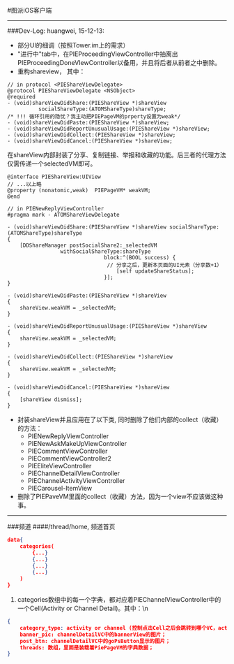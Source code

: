 #图派iOS客户端

----
###Dev-Log: huangwei, 15-12-13:
- 部分UI的细调（按照Tower.im上的需求）
- "进行中"tab中，在PIEProceedingViewController中抽离出 PIEProceedingDoneVIewController以备用，并且将后者从前者之中删除。
- 重构shareview， 其中：
```objc
// in protocol <PIEShareViewDelegate>
@protocol PIEShareViewDelegate <NSObject>
@required
- (void)shareViewDidShare:(PIEShareView *)shareView
          socialShareType:(ATOMShareType)shareType;
/* !!! 循环引用的隐忧？我主动把PIEPageVM的prperty设置为weak*/
- (void)shareViewDidPaste:(PIEShareView *)shareView;
- (void)shareViewDidReportUnusualUsage:(PIEShareView *)shareView;
- (void)shareViewDidCollect:(PIEShareView *)shareView;
- (void)shareViewDidCancel:(PIEShareView *)shareView;
```

在shareView内部封装了分享、复制链接、举报和收藏的功能。后三者的代理方法仅需传递一个selectedVM即可。
```objc
@interface PIEShareView:UIView
// ...以上略
@property (nonatomic,weak)  PIEPageVM* weakVM;
@end
```


```objc
// in PIENewReplyViewController
#pragma mark - ATOMShareViewDelegate

- (void)shareViewDidShare:(PIEShareView *)shareView socialShareType:(ATOMShareType)shareType
{
    [DDShareManager postSocialShare2:_selectedVM
                 withSocialShareType:shareType
                               block:^(BOOL success) {
                               	// 分享之后，更新本页面的UI元素（分享数+1）
                                   [self updateShareStatus];
                               }];
}

- (void)shareViewDidPaste:(PIEShareView *)shareView
{
    shareView.weakVM = _selectedVM;
}

- (void)shareViewDidReportUnusualUsage:(PIEShareView *)shareView
{
    shareView.weakVM = _selectedVM;
}

- (void)shareViewDidCollect:(PIEShareView *)shareView 
{
    shareView.weakVM = _selectedVM;
}

- (void)shareViewDidCancel:(PIEShareView *)shareView
{
    [shareView dismiss];
}
```

- 封装shareView并且应用在了以下类, 同时删除了他们内部的collect（收藏）的方法：
	- PIENewReplyViewController
	- PIENewAskMakeUpViewController
	- PIECommentViewController
	- PIECommentViewController2
	- PIEEliteViewController
	- PIEChannelDetailViewController
	- PIEChannelActivityViewController
	- PIECarousel-ItemView
- 删除了PIEPaveVM里面的collect（收藏）方法，因为一个view不应该做这种事。

----

###频道
####/thread/home, 频道首页
```json
data{
	categories(
		{...}
		{...}
		{...}
		{...}
	)
}
```
1. categories数组中的每一个字典，都对应着PIEChannelViewController中的一个Cell(Activity or Channel Detail)。其中：\n
```json
{
	category_type: activity or channel (控制点击Cell之后会跳转到哪个VC，activityVC or channelDetailVC)；
	banner_pic: channelDetailVC中的bannerView的图片；
	post_btn: channelDetailVC中的goPsButton显示的图片；
	threads: 数组，里面是装载着PiePageVM的字典数据；
}
```




